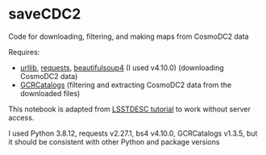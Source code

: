 # saveCDC2
Code for downloading, filtering, and making maps from CosmoDC2 data

Requires:
* [urllib](https://docs.python.org/3/library/urllib.html), [requests](https://pypi.org/project/requests/), [beautifulsoup4](https://pypi.org/project/beautifulsoup4/) (I used v4.10.0) (downloading CosmoDC2 data)
* [GCRCatalogs](https://github.com/LSSTDESC/gcr-catalogs) (filtering and extracting CosmoDC2 data from the downloaded files)

This notebook is adapted from [LSSTDESC tutorial](https://github.com/LSSTDESC/gcr-catalogs/blob/master/examples/GCRCatalogs%20Demo.ipynb) to work without server access.

I used Python 3.8.12, requests v2.27.1, bs4 v4.10.0, GCRCatalogs v1.3.5, but it should be consistent with other Python and package versions
